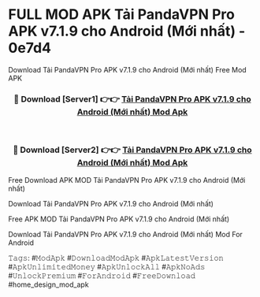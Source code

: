 # FULL MOD APK Tải PandaVPN Pro APK v7.1.9 cho Android (Mới nhất) - 0e7d4
Download Tải PandaVPN Pro APK v7.1.9 cho Android (Mới nhất) Free Mod APK

<div align="center">
<h3>🔴 Download [Server1] 👉👉 <a href="https://apk-comot.site?title=Tải_PandaVPN_Pro_APK_v7.1.9_cho_Android_(Mới_nhất)">Tải PandaVPN Pro APK v7.1.9 cho Android (Mới nhất) Mod Apk</a></h3><br>

<h3>🔴 Download [Server2] 👉👉 <a href="https://apk-comot.site?title=Tải_PandaVPN_Pro_APK_v7.1.9_cho_Android_(Mới_nhất)">Tải PandaVPN Pro APK v7.1.9 cho Android (Mới nhất) Mod Apk</a></h3>
</div>


Free Download APK MOD Tải PandaVPN Pro APK v7.1.9 cho Android (Mới nhất)

Download Tải PandaVPN Pro APK v7.1.9 cho Android (Mới nhất) 

Free APK MOD Tải PandaVPN Pro APK v7.1.9 cho Android (Mới nhất) 

Download Tải PandaVPN Pro APK v7.1.9 cho Android (Mới nhất) Mod For Android

𝚃𝚊𝚐𝚜: #𝙼𝚘𝚍𝙰𝚙𝚔 #𝙳𝚘𝚠𝚗𝚕𝚘𝚊𝚍𝙼𝚘𝚍𝙰𝚙𝚔 #𝙰𝚙𝚔𝙻𝚊𝚝𝚎𝚜𝚝𝚅𝚎𝚛𝚜𝚒𝚘𝚗 #𝙰𝚙𝚔𝚄𝚗𝚕𝚒𝚖𝚒𝚝𝚎𝚍𝙼𝚘𝚗𝚎𝚢 #𝙰𝚙𝚔𝚄𝚗𝚕𝚘𝚌𝚔𝙰𝚕𝚕 #𝙰𝚙𝚔𝙽𝚘𝙰𝚍𝚜 #𝚄𝚗𝚕𝚘𝚌𝚔𝙿𝚛𝚎𝚖𝚒𝚞𝚖 #𝙵𝚘𝚛𝙰𝚗𝚍𝚛𝚘𝚒𝚍 #𝙵𝚛𝚎𝚎𝙳𝚘𝚠𝚗𝚕𝚘𝚊𝚍 #home_design_mod_apk
